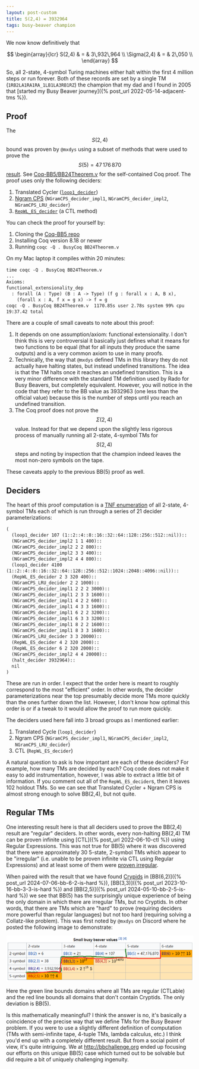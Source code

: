 ```yaml
---
layout: post-custom
title: S(2,4) = 3932964
tags: busy-beaver champion
---
```


We now know definitively that

$$ \begin{array}{lcr}
  S(2,4)      & = & 3\,932\,964 \\
  \Sigma(2,4) & = &      2\,050 \\
\end{array} $$

So, all 2-state, 4-symbol Turing machines either halt within the first 4 million steps or run forever. Both of these records are set by a single TM (`1RB2LA1RA1RA_1LB1LA3RB1RZ`) the champion that my dad and I found in 2005  that [started my Busy Beaver journey]({% post_url 2022-05-14-adjacent-tms %}).


## Proof

The $$S(2,4)$$ bound was proven by `@mxdys` using a subset of methods that were used to prove the $$S(5) = 47\,176\,870$$ [result](https://discuss.bbchallenge.org/t/july-2nd-2024-we-have-proved-bb-5-47-176-870/237). See [Coq-BB5/BB24Theorem.v](https://github.com/ccz181078/Coq-BB5/blob/main/BB24Theorem.v) for the self-contained Coq proof. The proof uses only the following deciders:

1. Translated Cycler ([`loop1_decider`](https://github.com/ccz181078/Coq-BB5/tree/main?tab=readme-ov-file#loop1_decider))
2. [Ngram CPS](https://github.com/ccz181078/Coq-BB5/tree/main?tab=readme-ov-file#ngramcps-decider) (`NGramCPS_decider_impl1`, `NGramCPS_decider_impl2`, `NGramCPS_LRU_decider`) 
3. [`RepWL_ES_decider`](https://github.com/ccz181078/Coq-BB5/tree/main?tab=readme-ov-file#repwl_es_decider) (a CTL method)

You can check the proof for yourself by:

1. Cloning the [Coq-BB5 repo](https://github.com/ccz181078/Coq-BB5)
2. Installing Coq version 8.18 or newer
3. Running `coqc -Q . BusyCoq BB24Theorem.v`

On my Mac laptop it compiles within 20 minutes:

```
time coqc -Q . BusyCoq BB24Theorem.v
...
Axioms:
functional_extensionality_dep
  : forall (A : Type) (B : A -> Type) (f g : forall x : A, B x),
    (forall x : A, f x = g x) -> f = g
coqc -Q . BusyCoq BB24Theorem.v  1170.85s user 2.78s system 99% cpu 19:37.42 total
```

There are a couple of small caveats to note about this proof:

1. It depends on one assumption/axiom: functional extensionality. I don't think this is very controversial it basically just defines what it means for two functions to be equal (that for all inputs they produce the same outputs) and is a very common axiom to use in many proofs.
2. Technically, the way that `@mxdys` defined TMs in this library they do not actually have halting states, but instead undefined transitions. The idea is that the TM halts once it reaches an undefined transition. This is a very minor difference with the standard TM definition used by Rado for Busy Beavers, but completely equivalent. However, you will notice in the code that they refer to the BB value as 3932963 (one less than the official value) because this is the number of steps until you reach an undefined transition.
3. The Coq proof does not prove the $$\Sigma(2,4)$$ value. Instead for that we depend upon the slightly less rigorous process of manually running all 2-state, 4-symbol TMs for $$S(2,4)$$ steps and noting by inspection that the champion indeed leaves the most non-zero symbols on the tape.

These caveats apply to the previous BB(5) proof as well.


## Deciders

The heart of this proof computation is a [TNF enumeration](https://wiki.bbchallenge.org/wiki/Tree_Normal_Form) of all 2-state, 4-symbol TMs each of which is run through a series of 21 decider parameterizations:

```
(
  (loop1_decider 107 (1::2::4::8::16::32::64::128::256::512::nil))::
  (NGramCPS_decider_impl2 1 1 400)::
  (NGramCPS_decider_impl2 2 2 800)::
  (NGramCPS_decider_impl2 3 3 400)::
  (NGramCPS_decider_impl2 4 4 800)::
  (loop1_decider 4100 (1::2::4::8::16::32::64::128::256::512::1024::2048::4096::nil))::
  (RepWL_ES_decider 2 3 320 400)::
  (NGramCPS_LRU_decider 2 2 1000)::
  (NGramCPS_decider_impl1 2 2 2 3000)::
  (NGramCPS_decider_impl1 2 3 3 1600)::
  (NGramCPS_decider_impl1 4 2 2 600)::
  (NGramCPS_decider_impl1 4 3 3 1600)::
  (NGramCPS_decider_impl1 6 2 2 3200)::
  (NGramCPS_decider_impl1 6 3 3 3200)::
  (NGramCPS_decider_impl1 8 2 2 1600)::
  (NGramCPS_decider_impl1 8 3 3 1600)::
  (NGramCPS_LRU_decider 3 3 20000)::
  (RepWL_ES_decider 4 2 320 2000)::
  (RepWL_ES_decider 6 2 320 2000)::
  (NGramCPS_decider_impl2 4 4 20000)::
  (halt_decider 3932964)::
  nil
)
```

These are run in order. I expect that the order here is meant to roughly correspond to the most "efficient" order. In other words, the decider parameterizations near the top presumably decide more TMs more quickly than the ones further down the list. However, I don't know how optimal this order is or if a tweak to it would allow the proof to run more quickly.

The deciders used here fall into 3 broad groups as I mentioned earlier:

1. Translated Cycle (`loop1_decider`)
2. Ngram CPS (`NGramCPS_decider_impl1`, `NGramCPS_decider_impl2`, `NGramCPS_LRU_decider`)
3. CTL (`RepWL_ES_decider`)

A natural question to ask is how important are each of these deciders? For example, how many TMs are decided by each? Coq code does not make it easy to add instrumentation, however, I was able to extract a little bit of information. If you comment out all of the `RepWL_ES_decider`s, then it leaves 102 holdout TMs. So we can see that Translated Cycler + Ngram CPS is almost strong enough to solve BB(2,4), but not quite.


## Regular TMs

One interesting result here is that all deciders used to prove the BB(2,4) result are "regular" deciders. In other words, every non-halting BB(2,4) TM can be proven infinite using [CTL]({% post_url 2022-06-10-ctl %}) using Regular Expressions. This was not true for BB(5) where it was discovered that there were approximately 30 5-state, 2-symbol TMs which appear to be "irregular" (i.e. unable to be proven infinite via CTL using Regular Expressions) and at least some of them were [proven irregular](https://discuss.bbchallenge.org/t/10756090-is-irregular/137).

When paired with the result that we have found [Crypids](https://wiki.bbchallenge.org/wiki/Cryptids) in [BB(6,2)]({% post_url 2024-07-06-bb-6-2-is-hard %}), [BB(3,3)]({% post_url 2023-10-16-bb-3-3-is-hard %}) and [BB(2,5)]({% post_url 2024-05-10-bb-2-5-is-hard %}) we see that BB(5) has the surprisingly unique experience of being the only domain in which there are irregular TMs, but no Cryptids. In other words, that there are TMs which are "hard" to prove (requiring deciders more powerful than regular languages) but not too hard (requiring solving a Collatz-like problem). This was first noted by `@mxdys` on Discord where he posted the following image to demonstrate:

![Regular / Cryptid Curves](/assets/images/regular_cryptid_curves.png "Regular / Cryptid Curves")

Here the green line bounds domains where all TMs are regular (CTLable) and the red line bounds all domains that don't contain Cryptids. The only deviation is BB(5).

Is this mathematically meaningful? I think the answer is no, it's basically a coincidence of the precise way that we define TMs for the Busy Beaver problem. If you were to use a slightly different definition of computation (TMs with semi-infinite tape, 4-tuple TMs, lambda calculus, etc.) I think you'd end up with a completely different result. But from a social point of view, it's quite intriguing. We at <http://bbchallenge.org> ended up focusing our efforts on this unique BB(5) case which turned out to be solvable but did require a bit of uniquely challenging ingenuity.